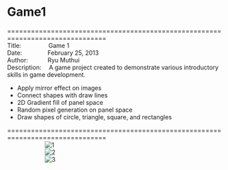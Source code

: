 # Game1
===============================================================================<br>
Title:&emsp;&emsp;&emsp;&emsp;&nbsp;
Game 1<br>
Date:&emsp;&emsp;&emsp;&emsp;&nbsp;February 25, 2013<br>
Author:&emsp;&emsp;&emsp;&nbsp;Ryu Muthui<br>
Description:&emsp;
A game project created to demonstrate various introductory skills in game development.
- Apply mirror effect on images
- Connect shapes with draw lines
- 2D Gradient fill of panel space
- Random pixel generation on panel space
- Draw shapes of circle, triangle, square, and rectangles

===============================================================================<br>
&emsp;&emsp;&emsp;&emsp;&emsp;&emsp;
![1](https://cloud.githubusercontent.com/assets/10789046/24243148/4ad37cbe-0f77-11e7-809c-9811937fa546.jpg)<br>
&emsp;&emsp;&emsp;&emsp;&emsp;&emsp;
![2](https://cloud.githubusercontent.com/assets/10789046/24243150/4af5346c-0f77-11e7-840c-208df0c55990.jpg)<br>
&emsp;&emsp;&emsp;&emsp;&emsp;&emsp;
![3](https://cloud.githubusercontent.com/assets/10789046/24243151/4af78bd6-0f77-11e7-8fe8-cc31576e681d.jpg)<br>
